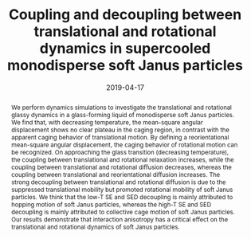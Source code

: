 ---
title: "Coupling and decoupling between translational and rotational dynamics in supercooled monodisperse soft Janus particles"
authors:
- Qing-Zhi Zou
- Zhan-Wei Li
- You-Liang Zhu
- Zhao-Yan Sun
date: "2019-04-17"
doi: "10.1039/C9SM00165D"
publication_types: ["期刊文章"]
publication: "Soft Matter"
publication_short: "Soft Matter"
abstract: "We perform dynamics simulations to investigate the  translational and rotational glassy dynamics in a glass-forming liquid  of monodisperse soft Janus particles. We find that, with decreasing  temperature, the mean-square angular displacement shows no clear plateau  in the caging region, in contrast with the apparent caging behavior of  translational motion. By defining a reorientational mean-square angular  displacement, the caging behavior of rotational motion can be  recognized. On approaching the glass transition (decreasing  temperature), the coupling between translational and rotational  relaxation increases, while the coupling between translational and  rotational diffusion decreases, whereas the coupling between  translational and reorientational diffusion increases. The strong  decoupling between translational and rotational diffusion is due to the  suppressed translational mobility but promoted rotational mobility of  soft Janus particles. We think that the low-T SE and SED decoupling is  mainly attributed to hopping motion of soft Janus particles, whereas the  high-T SE and SED decoupling is mainly attributed to collective cage  motion of soft Janus particles. Our results demonstrate that interaction  anisotropy has a critical effect on the translational and rotational  dynamics of soft Janus particles."
url_pdf: "https://pubs.rsc.org/en/content/articlelanding/2019/sm/c9sm00165d"
---